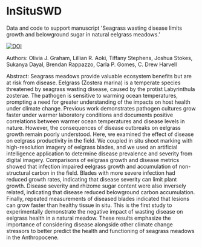 # InSituSWD
Data and code to support manuscript 'Seagrass wasting disease limits growth and belowground sugar in natural eelgrass meadows.'


[![DOI](https://zenodo.org/badge/DOI/10.5281/zenodo.5339331.svg)](https://doi.org/10.5281/zenodo.5339331)


Authors: Olivia J. Graham, Lillian R. Aoki, Tiffany Stephens, Joshua Stokes, Sukanya Dayal, Brendan Rappazzo, Carla P. Gomes, C. Drew Harvell

Abstract: Seagrass meadows provide valuable ecosystem benefits but are at risk from disease. Eelgrass (Zostera marina) is a temperate species threatened by seagrass wasting disease, caused by the protist Labyrinthula zosterae. The pathogen is sensitive to warming ocean temperatures, prompting a need for greater understanding of the impacts on host health under climate change. Previous work demonstrates pathogen cultures grow faster under warmer laboratory conditions and documents positive correlations between warmer ocean temperatures and disease levels in nature. However, the consequences of disease outbreaks on eelgrass growth remain poorly understood. Here, we examined the effect of disease on eelgrass productivity in the field. We coupled in situ shoot marking with high-resolution imagery of eelgrass blades, and we used an artificial intelligence application to determine disease prevalence and severity from digital imagery. Comparisons of eelgrass growth and disease metrics showed that infection impaired eelgrass growth and accumulation of non-structural carbon in the field. Blades with more severe infection had reduced growth rates, indicating that disease severity can limit plant growth. Disease severity and rhizome sugar content were also inversely related, indicating that disease reduced belowground carbon accumulation. Finally, repeated measurements of diseased blades indicated that lesions can grow faster than healthy tissue in situ. This is the first study to experimentally demonstrate the negative impact of wasting disease on eelgrass health in a natural meadow. These results emphasize the importance of considering disease alongside other climate change stressors to better predict the health and functioning of seagrass meadows in the Anthropocene.

